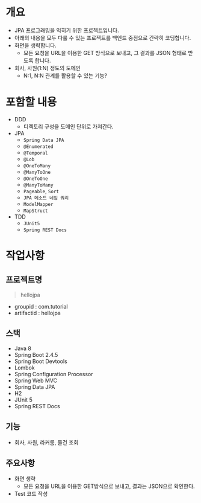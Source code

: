 # 개요

- JPA 프로그래밍을 익히기 위한 프로젝트입니다.
- 아래의 내용을 모두 다룰 수 있는 프로젝트를 백엔드 중점으로 간략히 코딩합니다.
- 화면을 생략합니다.
  - 모든 요청을 URL을 이용한 GET 방식으로 보내고, 그 결과를 JSON 형태로 받도록 합니다.
- 회사, 사원(1:N) 정도의 도메인
  - N:1, N:N 관계를 활용할 수 있는 기능?
  
# 포함할 내용

- DDD
  - 디렉토리 구성을 도메인 단위로 가져간다.
- JPA
    - `Spring Data JPA`
    - `@Enumerated`
    - `@Temporal`
    - `@Lob`
    - `@OneToMany`
    - `@ManyToOne`
    - `@OneToOne`
    - `@ManyToMany`
    - `Pageable`, `Sort`
    - `JPA 메소드 네임 쿼리`
    - `ModelMapper`
    - `MapStruct`
- TDD
    - `JUnit5`
    - `Spring REST Docs`

# 작업사항

## 프로젝트명

> hellojpa

- groupid : com.tutorial
- artifactid : hellojpa

## 스택

- Java 8
- Spring Boot 2.4.5
- Spring Boot Devtools
- Lombok
- Spring Configuration Processor
- Spring Web MVC
- Spring Data JPA
- H2
- JUnit 5
- Spring REST Docs

## 기능

- 회사, 사원, 라커룸, 물건 조회

## 주요사항

- 화면 생략
    - 모든 요청을 URL을 이용한 GET방식으로 보내고, 결과는 JSON으로 확인한다.
- Test 코드 작성